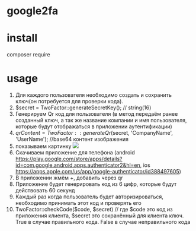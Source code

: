 # google2fa

# install
composer require 

# usage
1. Для каждого пользователя необходимо создать и сохранить ключ(он потребуется для проверки кода).
2. $secret = TwoFactor::generateSecretKey(); // string(16)
3. Генерируем Qr код для пользователя (в метод передаём ранее созданный ключ, а так же название компании и имя пользователя, которые будут отображаться в приложении аутентификации) 
4. $qrContent = TwoFactor::generateQr($secret, 'CompanyName', 'UserName'); //base64 контент изображения
5. показываем картинку <img src="data:image/png;base64,{$qrContent}">
5. Скачиваем приложение для телефона (android https://play.google.com/store/apps/details?id=com.google.android.apps.authenticator2&hl=en, ios https://apps.apple.com/us/app/google-authenticator/id388497605)
6. В приложении жмём +, добавить через qr
7. Приложение будет генерировать код из 6 цифр, которые будут действовать 60 секунд
8. Каждый раз когда пользователь будет авторизироваться, необходимо принимать этот код и проверять его 
9. TwoFactor::checkCode($code, $secret) // где $code это код из приложения клиента, $secret это сохранённый для клиента ключ. True в случае правильного кода. False  в случае неправильного кода